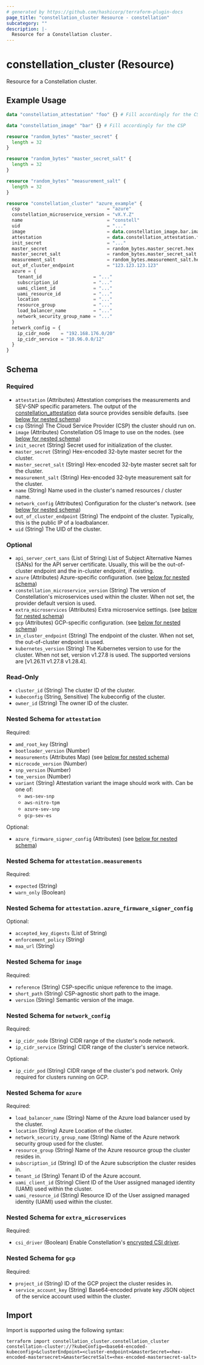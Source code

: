 ```yaml
---
# generated by https://github.com/hashicorp/terraform-plugin-docs
page_title: "constellation_cluster Resource - constellation"
subcategory: ""
description: |-
  Resource for a Constellation cluster.
---
```


# constellation_cluster (Resource)

Resource for a Constellation cluster.

## Example Usage

```terraform
data "constellation_attestation" "foo" {} # Fill accordingly for the CSP and attestation variant

data "constellation_image" "bar" {} # Fill accordingly for the CSP

resource "random_bytes" "master_secret" {
  length = 32
}

resource "random_bytes" "master_secret_salt" {
  length = 32
}

resource "random_bytes" "measurement_salt" {
  length = 32
}

resource "constellation_cluster" "azure_example" {
  csp                                = "azure"
  constellation_microservice_version = "vX.Y.Z"
  name                               = "constell"
  uid                                = "..."
  image                              = data.constellation_image.bar.image
  attestation                        = data.constellation_attestation.foo.attestation
  init_secret                        = "..."
  master_secret                      = random_bytes.master_secret.hex
  master_secret_salt                 = random_bytes.master_secret_salt.hex
  measurement_salt                   = random_bytes.measurement_salt.hex
  out_of_cluster_endpoint            = "123.123.123.123"
  azure = {
    tenant_id                   = "..."
    subscription_id             = "..."
    uami_client_id              = "..."
    uami_resource_id            = "..."
    location                    = "..."
    resource_group              = "..."
    load_balancer_name          = "..."
    network_security_group_name = "..."
  }
  network_config = {
    ip_cidr_node    = "192.168.176.0/20"
    ip_cidr_service = "10.96.0.0/12"
  }
}
```

<!-- schema generated by tfplugindocs -->
## Schema

### Required

- `attestation` (Attributes) Attestation comprises the measurements and SEV-SNP specific parameters. The output of the [constellation_attestation](../data-sources/attestation.md) data source provides sensible defaults. (see [below for nested schema](#nestedatt--attestation))
- `csp` (String) The Cloud Service Provider (CSP) the cluster should run on.
- `image` (Attributes) Constellation OS Image to use on the nodes. (see [below for nested schema](#nestedatt--image))
- `init_secret` (String) Secret used for initialization of the cluster.
- `master_secret` (String) Hex-encoded 32-byte master secret for the cluster.
- `master_secret_salt` (String) Hex-encoded 32-byte master secret salt for the cluster.
- `measurement_salt` (String) Hex-encoded 32-byte measurement salt for the cluster.
- `name` (String) Name used in the cluster's named resources / cluster name.
- `network_config` (Attributes) Configuration for the cluster's network. (see [below for nested schema](#nestedatt--network_config))
- `out_of_cluster_endpoint` (String) The endpoint of the cluster. Typically, this is the public IP of a loadbalancer.
- `uid` (String) The UID of the cluster.

### Optional

- `api_server_cert_sans` (List of String) List of Subject Alternative Names (SANs) for the API server certificate. Usually, this will be the out-of-cluster endpoint and the in-cluster endpoint, if existing.
- `azure` (Attributes) Azure-specific configuration. (see [below for nested schema](#nestedatt--azure))
- `constellation_microservice_version` (String) The version of Constellation's microservices used within the cluster. When not set, the provider default version is used.
- `extra_microservices` (Attributes) Extra microservice settings. (see [below for nested schema](#nestedatt--extra_microservices))
- `gcp` (Attributes) GCP-specific configuration. (see [below for nested schema](#nestedatt--gcp))
- `in_cluster_endpoint` (String) The endpoint of the cluster. When not set, the out-of-cluster endpoint is used.
- `kubernetes_version` (String) The Kubernetes version to use for the cluster. When not set, version v1.27.8 is used. The supported versions are [v1.26.11 v1.27.8 v1.28.4].

### Read-Only

- `cluster_id` (String) The cluster ID of the cluster.
- `kubeconfig` (String, Sensitive) The kubeconfig of the cluster.
- `owner_id` (String) The owner ID of the cluster.

<a id="nestedatt--attestation"></a>
### Nested Schema for `attestation`

Required:

- `amd_root_key` (String)
- `bootloader_version` (Number)
- `measurements` (Attributes Map) (see [below for nested schema](#nestedatt--attestation--measurements))
- `microcode_version` (Number)
- `snp_version` (Number)
- `tee_version` (Number)
- `variant` (String) Attestation variant the image should work with. Can be one of:
  * `aws-sev-snp`
  * `aws-nitro-tpm`
  * `azure-sev-snp`
  * `gcp-sev-es`

Optional:

- `azure_firmware_signer_config` (Attributes) (see [below for nested schema](#nestedatt--attestation--azure_firmware_signer_config))

<a id="nestedatt--attestation--measurements"></a>
### Nested Schema for `attestation.measurements`

Required:

- `expected` (String)
- `warn_only` (Boolean)


<a id="nestedatt--attestation--azure_firmware_signer_config"></a>
### Nested Schema for `attestation.azure_firmware_signer_config`

Optional:

- `accepted_key_digests` (List of String)
- `enforcement_policy` (String)
- `maa_url` (String)



<a id="nestedatt--image"></a>
### Nested Schema for `image`

Required:

- `reference` (String) CSP-specific unique reference to the image.
- `short_path` (String) CSP-agnostic short path to the image.
- `version` (String) Semantic version of the image.


<a id="nestedatt--network_config"></a>
### Nested Schema for `network_config`

Required:

- `ip_cidr_node` (String) CIDR range of the cluster's node network.
- `ip_cidr_service` (String) CIDR range of the cluster's service network.

Optional:

- `ip_cidr_pod` (String) CIDR range of the cluster's pod network. Only required for clusters running on GCP.


<a id="nestedatt--azure"></a>
### Nested Schema for `azure`

Required:

- `load_balancer_name` (String) Name of the Azure load balancer used by the cluster.
- `location` (String) Azure Location of the cluster.
- `network_security_group_name` (String) Name of the Azure network security group used for the cluster.
- `resource_group` (String) Name of the Azure resource group the cluster resides in.
- `subscription_id` (String) ID of the Azure subscription the cluster resides in.
- `tenant_id` (String) Tenant ID of the Azure account.
- `uami_client_id` (String) Client ID of the User assigned managed identity (UAMI) used within the cluster.
- `uami_resource_id` (String) Resource ID of the User assigned managed identity (UAMI) used within the cluster.


<a id="nestedatt--extra_microservices"></a>
### Nested Schema for `extra_microservices`

Required:

- `csi_driver` (Boolean) Enable Constellation's [encrypted CSI driver](https://docs.edgeless.systems/constellation/workflows/storage).


<a id="nestedatt--gcp"></a>
### Nested Schema for `gcp`

Required:

- `project_id` (String) ID of the GCP project the cluster resides in.
- `service_account_key` (String) Base64-encoded private key JSON object of the service account used within the cluster.

## Import

Import is supported using the following syntax:

```shell
terraform import constellation_cluster.constellation_cluster constellation-cluster://?kubeConfig=<base64-encoded-kubeconfig>&clusterEndpoint=<cluster-endpoint>&masterSecret=<hex-encoded-mastersecret>&masterSecretSalt=<hex-encoded-mastersecret-salt>
```
